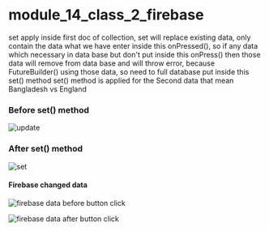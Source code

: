 # module_14_class_2_firebase
set apply inside first doc of collection, set will replace existing data, only contain the data what we have enter inside this onPressed(),
so if any data which necessary in data base but don't put inside this onPress() then those data will remove from data base and will throw error,
because FutureBuilder() using those data, so need to full database put inside this set() method
set() method is applied for the Second data that mean Bangladesh vs England

### Before set() method

![update](https://github.com/hossain-eee/Module-14-Firebase/assets/101991583/1b8abb38-9f56-4b2b-a4e8-c26002869ffc)

### After set() method

![set](https://github.com/hossain-eee/Module-14-Firebase/assets/101991583/a3ef8f67-7afa-4b8e-bdf0-da29295aed62)



#### Firebase changed data

![firebase data before button click](https://github.com/hossain-eee/Module-14-Firebase/assets/101991583/4aec13f3-095c-4845-bebb-7bfb5c9560d7)

![firebase data after button click](https://github.com/hossain-eee/Module-14-Firebase/assets/101991583/cdb5b92d-e900-46c5-b4f4-cf98680f6627)
